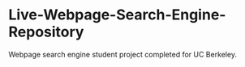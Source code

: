 # Live-Webpage-Search-Engine-Repository
Webpage search engine student project completed for UC Berkeley. 
